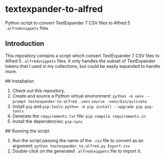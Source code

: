 # textexpander-to-alfred
Python script to convert TextExpander 7 CSV files to Alfred 5 `.alfredsnippets` files

## Introduction
This repository contains a script which convert TextExpander 7 CSV files to Alfred 5 `.alfredsnippets` files.  It only handles the subset of TextExpander tokens that I used in my collections, but could be easily expanded to handle more.

## Installation
1. Check out this repository.
2. Create and source a Python virtual environment:
    `python -m venv --prompt textexpander-to-alfred .venv`
    `source .venv/bin/activate`
3. Install `pip` and `pip-tools`:
    `python -m pip install --upgrade pip pip-tools`
4. Generate the `requirements.txt` file:
    `pip-compile requirements.in`
5. Install the dependencies:
    `pip-sync`

## Running the script
1. Run the script passing the name of the `.csv` file to convert as an argument:
    `python textexpander_to_alfred.py Export.csv`
2. Double-click on the generated `.alfredsnippets` file to import it.
